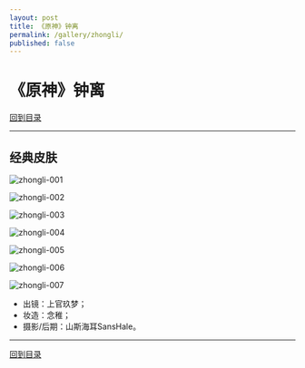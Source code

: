 ```yaml
---
layout: post
title: 《原神》钟离
permalink: /gallery/zhongli/
published: false
---
```


# 《原神》钟离

[回到目录](../)

---

## 经典皮肤

![zhongli-001](classic/zhongli-001.jpg)

![zhongli-002](classic/zhongli-002.jpg)

![zhongli-003](classic/zhongli-003.jpg)

![zhongli-004](classic/zhongli-004.jpg)

![zhongli-005](classic/zhongli-005.jpg)

![zhongli-006](classic/zhongli-006.jpg)

![zhongli-007](classic/zhongli-007.jpg)

- 出镜：上官玖梦；
- 妆造：念稚；
- 摄影/后期：山斯海耳SansHale。

---

[回到目录](../)
